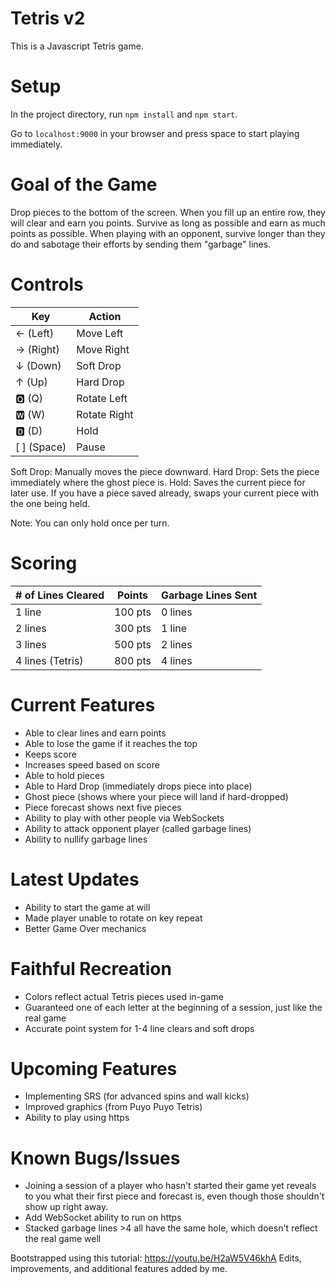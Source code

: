 # Tetris v2
This is a Javascript Tetris game.

# Setup
In the project directory, run `npm install` and `npm start`.

Go to `localhost:9000` in your browser and press space to start playing immediately.

# Goal of the Game
Drop pieces to the bottom of the screen. When you fill up an entire row, they will clear and earn you points.
Survive as long as possible and earn as much points as possible.
When playing with an opponent, survive longer than they do and sabotage their efforts by sending them "garbage" lines.

# Controls
| Key | Action |
| --- | ------ |
| ← (Left) | Move Left |
| → (Right) | Move Right |
| ↓ (Down) | Soft Drop |
| ↑ (Up) | Hard Drop |
| 🆀 (Q) | Rotate Left |
| 🆆 (W) | Rotate Right |
| 🅳 (D) | Hold |
| [   ] (Space) | Pause |

Soft Drop: Manually moves the piece downward.
Hard Drop: Sets the piece immediately where the ghost piece is.
Hold: Saves the current piece for later use. If you have a piece saved already, swaps your current piece with the one being held.

Note: You can only hold once per turn.

# Scoring
| # of Lines Cleared | Points | Garbage Lines Sent |
| --- | --- | --- |
| 1 line | 100 pts | 0 lines |
| 2 lines | 300 pts | 1 line |
| 3 lines | 500 pts |  2 lines |
| 4 lines (Tetris) | 800 pts |  4 lines |

# Current Features
- Able to clear lines and earn points
- Able to lose the game if it reaches the top
- Keeps score
- Increases speed based on score
- Able to hold pieces
- Able to Hard Drop (immediately drops piece into place)
- Ghost piece (shows where your piece will land if hard-dropped)
- Piece forecast shows next five pieces
- Ability to play with other people via WebSockets
- Ability to attack opponent player (called garbage lines)
- Ability to nullify garbage lines

# Latest Updates
- Ability to start the game at will
- Made player unable to rotate on key repeat
- Better Game Over mechanics

# Faithful Recreation
- Colors reflect actual Tetris pieces used in-game
- Guaranteed one of each letter at the beginning of a session, just like the real game
- Accurate point system for 1-4 line clears and soft drops

# Upcoming Features
- Implementing SRS (for advanced spins and wall kicks)
- Improved graphics (from Puyo Puyo Tetris)
- Ability to play using https

# Known Bugs/Issues
- Joining a session of a player who hasn't started their game yet reveals to you what their first piece and forecast is, even though those shouldn't show up right away.
- Add WebSocket ability to run on https
- Stacked garbage lines >4 all have the same hole, which doesn't reflect the real game well

Bootstrapped using this tutorial: https://youtu.be/H2aW5V46khA
Edits, improvements, and additional features added by me.
